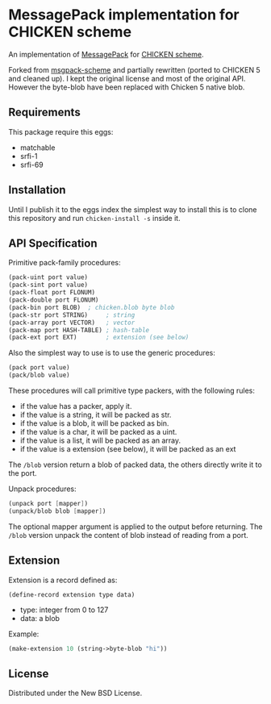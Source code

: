 MessagePack implementation for CHICKEN scheme
=============================================

An implementation of [MessagePack](http://msgpack.org/) for [CHICKEN scheme](https://www.call-cc.org/).

Forked from [msgpack-scheme](http://github.com/hugoArregui/msgpack-scheme) and partially rewritten
(ported to CHICKEN 5 and cleaned up).
I kept the original license and most of the original API. However the byte-blob have been replaced with
Chicken 5 native blob.

Requirements
------------
This package require this eggs:
- matchable
- srfi-1
- srfi-69

Installation
------------
Until I publish it to the eggs index the simplest way to install this is to clone
this repository and run `chicken-install -s` inside it.

API Specification
-----------------

Primitive pack-family procedures:

```scheme
(pack-uint port value)
(pack-sint port value)
(pack-float port FLONUM)
(pack-double port FLONUM)
(pack-bin port BLOB)  ; chicken.blob byte blob
(pack-str port STRING)     ; string
(pack-array port VECTOR)   ; vector
(pack-map port HASH-TABLE) ; hash-table
(pack-ext port EXT)        ; extension (see below)
```

Also the simplest way to use is to use the generic procedures:

```scheme
(pack port value)
(pack/blob value)
```

These procedures will call primitive type packers, with the following rules:
- if the value has a packer, apply it.
- if the value is a string, it will be packed as str.
- if the value is a blob, it will be packed as bin.
- if the value is a char, it will be packed as a uint.
- if the value is a list, it will be packed as an array.
- if the value is a extension (see below), it will be packed as an ext

The `/blob` version return a blob of packed data, the others directly write it to the port.

Unpack procedures:
```scheme
(unpack port [mapper])
(unpack/blob blob [mapper])
```
The optional mapper argument is applied to the output before returning.
The `/blob` version unpack the content of blob instead of reading from a port.


Extension
---------

Extension is a record defined as:

```
(define-record extension type data)
```

- type: integer from 0 to 127
- data: a blob

Example:

```scheme
(make-extension 10 (string->byte-blob "hi"))
```


License
-------

Distributed under the New BSD License.
